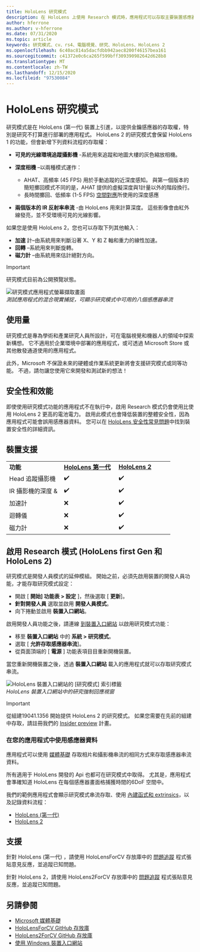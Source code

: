 ```yaml
---
title: HoloLens 研究模式
description: 在 HoloLens 上使用 Research 模式時，應用程式可以存取主要裝置感應器串流 (深度、環境追蹤和 IR 反射率) 。
author: hferrone
ms.author: v-hferrone
ms.date: 07/31/2020
ms.topic: article
keywords: 研究模式、cv、rs4、電腦視覺、研究、HoloLens、HoloLens 2
ms.openlocfilehash: 6c40ac814a5dacfdbb942aec8200f46157bea161
ms.sourcegitcommit: c41372e0c6ca265f599bff309390982642d628b8
ms.translationtype: MT
ms.contentlocale: zh-TW
ms.lasthandoff: 12/15/2020
ms.locfileid: "97530084"
---
```

# <a name="hololens-research-mode"></a>HoloLens 研究模式

研究模式是在 HoloLens (第一代) 裝置上引進，以提供金鑰感應器的存取權，特別是研究不打算進行部署的應用程式。  HoloLens 2 的研究模式會保留 HoloLens 1 的功能，但會新增下列資料流程的存取權：

* **可見的光線環境追蹤攝影機** -系統用來追蹤和地圖大樓的灰色縮放相機。
* **深度相機** –以兩種模式運作：  
    + AHAT、高頻率 (45 FPS) 用於手動追蹤的近深度感知。 與第一個版本的簡短擲回模式不同的是，AHAT 提供的虛擬深度與1計量以外的階段換行。 
    + 長時間擲回、低頻率 (1-5 FPS) [空間對應](../../design/spatial-mapping.md)所使用的深度感應

* **兩個版本的 IR 反射率串流** -由 HoloLens 用來計算深度。 這些影像會由紅外線發亮，並不受環境可見的光線影響。

如果您是使用 HoloLens 2，您也可以存取下列其他輸入：

* **加速** 計–由系統用來判斷沿著 X、Y 和 Z 軸和重力的線性加速。
* **回轉** –系統用來判斷旋轉。
* **磁力計** –由系統用來估計絕對方向。

> [!IMPORTANT]
> 研究模式目前為公開預覽狀態。 

![研究模式應用程式螢幕擷取畫面](images/sensor-stream-viewer.jpg)<br>
*測試應用程式的混合現實捕捉，可顯示研究模式中可用的八個感應器串流*

## <a name="usage"></a>使用量

研究模式是專為學術和產業研究人員所設計，可在電腦視覺和機器人的領域中探索新構想。  它不適用於企業環境中部署的應用程式，或可透過 Microsoft Store 或其他散發通道使用的應用程式。

此外，Microsoft 不保證未來的硬體或作業系統更新將會支援研究模式或同等功能。 不過，請勿讓您使用它來開發和測試新的想法！

## <a name="security-and-performance"></a>安全性和效能

即使使用研究模式功能的應用程式不在執行中，啟用 Research 模式仍會使用比使用 HoloLens 2 更高的電池電力。  啟用此模式也會降低裝置的整體安全性，因為應用程式可能會誤用感應器資料。  您可以在 [HoloLens 安全性常見問題](https://docs.microsoft.com/hololens/hololens-faq-security)中找到裝置安全性的詳細資訊。  

## <a name="device-support"></a>裝置支援
<table>
    <colgroup>
    <col width="33%" />
    <col width="33%" />
    <col width="33%" /> </colgroup>
    <tr>
        <td><strong>功能</strong></td>
        <td><a href="https://docs.microsoft.com/hololens/hololens1-hardware"><strong>HoloLens 第一代</strong></a></td>
        <td><a href="https://docs.microsoft.com/hololens/hololens2-hardware"><strong>HoloLens 2</strong></a></td>
    </tr>
     <tr>
        <td>Head 追蹤攝影機</td>
        <td>✔️</td>
        <td>✔️</td>
    </tr>
    <tr>
        <td>IR 攝影機的深度 &</td>
        <td>✔️</td>
        <td>✔️</td>
    </tr>
    <tr>
        <td>加速計</td>
        <td>❌</td>
        <td>✔️</td>
    </tr>
    <tr>
        <td>迴轉儀</td>
        <td>❌</td>
        <td>✔️</td>
    </tr>
    <tr>
        <td>磁力計</td>
        <td>❌</td>
        <td>✔️</td>
    </tr>
</table>

## <a name="enabling-research-mode-hololens-first-gen-and-hololens-2"></a>啟用 Research 模式 (HoloLens first Gen 和 HoloLens 2) 

研究模式是開發人員模式的延伸模組。 開始之前，必須先啟用裝置的開發人員功能，才能存取研究模式設定： 

* 開啟 [ **開始] 功能表 > 設定** ]，然後選取 [ **更新**]。
* **針對開發人員** 選取並啟用 **開發人員模式**。
* 向下捲動並啟用 **裝置入口網站**。

啟用開發人員功能之後，請連線 [到裝置入口網站](https://docs.microsoft.com/windows/uwp/debug-test-perf/device-portal-hololens) 以啟用研究模式功能：

* 移至 **裝置入口網站** 中的 **系統 > 研究模式**。
* 選取 [ **允許存取感應器串流**]。
* 從頁面頂端的 [ **電源** ] 功能表項目目重新開機裝置。

當您重新開機裝置之後，透過 **裝置入口網站** 載入的應用程式就可以存取研究模式串流。

![HoloLens 裝置入口網站的 [研究模式] 索引標籤](images/ResearchModeDevPortal.png)<br>
*HoloLens 裝置入口網站中的研究強制回應視窗*

> [!IMPORTANT]
> 從組建19041.1356 開始提供 HoloLens 2 的研究模式。 如果您需要在先前的組建中存取，請註冊我們的 [Insider preview](https://docs.microsoft.com/hololens/hololens-insider) 計畫。

### <a name="using-sensor-data-in-your-apps"></a>在您的應用程式中使用感應器資料

應用程式可以使用 [媒體基礎](https://msdn.microsoft.com/library/windows/desktop/ms694197) 存取相片和攝影機串流的相同方式來存取感應器串流資料。 

所有適用于 HoloLens 開發的 Api 也都可在研究模式中取得。 尤其是，應用程式會準確知道 HoloLens 在每個感應器畫面格捕獲時間的6DoF 空間中。

我們的範例應用程式會顯示研究模式串流存取、使用 [內建函式和 extrinsics](https://docs.microsoft.com/windows/mixed-reality/locatable-camera#locating-the-device-camera-in-the-world)，以及記錄資料流程：
* [HoloLens (第一代) ](https://github.com/Microsoft/HoloLensForCV)
* [HoloLens 2](https://github.com/microsoft/HoloLens2ForCV)

## <a name="support"></a>支援

針對 HoloLens (第一代) ，請使用 HoloLensForCV 存放庫中的 [問題追蹤](https://github.com/Microsoft/HololensForCV/issues) 程式張貼意見反應，並追蹤已知問題。

針對 HoloLens 2，請使用 HoloLens2ForCV 存放庫中的 [問題追蹤](https://github.com/microsoft/HoloLens2ForCV/issues) 程式張貼意見反應，並追蹤已知問題。

## <a name="see-also"></a>另請參閱

* [Microsoft 媒體基礎](https://msdn.microsoft.com/library/windows/desktop/ms694197)
* [HoloLensForCV GitHub 存放庫](https://github.com/Microsoft/HoloLensForCV)
* [HoloLens2ForCV GitHub 存放庫](https://github.com/microsoft/HoloLens2ForCV)
* [使用 Windows 裝置入口網站](using-the-windows-device-portal.md)
